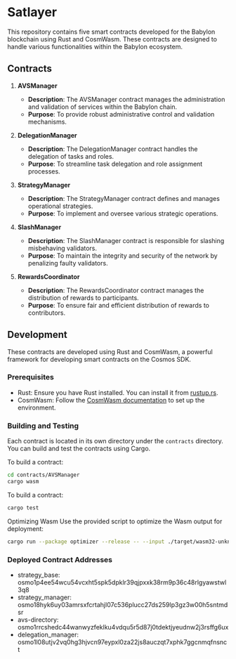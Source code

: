 # Satlayer

This repository contains five smart contracts developed for the Babylon blockchain using Rust and CosmWasm. These contracts are designed to handle various functionalities within the Babylon ecosystem.

## Contracts

1. **AVSManager**
   - **Description**: The AVSManager contract manages the administration and validation of services within the Babylon chain.
   - **Purpose**: To provide robust administrative control and validation mechanisms.

2. **DelegationManager**
   - **Description**: The DelegationManager contract handles the delegation of tasks and roles.
   - **Purpose**: To streamline task delegation and role assignment processes.

3. **StrategyManager**
   - **Description**: The StrategyManager contract defines and manages operational strategies.
   - **Purpose**: To implement and oversee various strategic operations.

4. **SlashManager**
   - **Description**: The SlashManager contract is responsible for slashing misbehaving validators.
   - **Purpose**: To maintain the integrity and security of the network by penalizing faulty validators.

5. **RewardsCoordinator**
   - **Description**: The RewardsCoordinator contract manages the distribution of rewards to participants.
   - **Purpose**: To ensure fair and efficient distribution of rewards to contributors.

## Development

These contracts are developed using Rust and CosmWasm, a powerful framework for developing smart contracts on the Cosmos SDK.

### Prerequisites

- Rust: Ensure you have Rust installed. You can install it from [rustup.rs](https://rustup.rs).
- CosmWasm: Follow the [CosmWasm documentation](https://docs.cosmwasm.com) to set up the environment.

### Building and Testing

Each contract is located in its own directory under the `contracts` directory. You can build and test the contracts using Cargo.

To build a contract:
```sh
cd contracts/AVSManager
cargo wasm
```

To build a contract:
```sh
cargo test
```

Optimizing Wasm
Use the provided script to optimize the Wasm output for deployment:
```sh
cargo run --package optimizer --release -- --input ./target/wasm32-unknown-unknown/release/avsmanager_contract.wasm --output ./target/wasm32-unknown-unknown/release/avsmanager_contract_optimized.wasm
```

### Deployed Contract Addresses

- strategy_base: osmo1p4ee54wcu54vcxht5spk5dpklr39qjpxxk38rm9p36c48rlgyawstwl3q8
- strategy_manager: osmo18hyk6uy03amrsxfcrtahjl07c536plucc27ds259lp3gz3w00h5sntmdsr
- avs-directory: osmo1rrcshedc44wanwyzfeklku4vdqu5r5d87j0tdektjyeudnw2j3rsffg6ux
- delegation_manager: osmo1l08utjv2vq0hg3hjvcn97eypxl0za22js8auczqt7xphk7ggcnmqfnsnct

